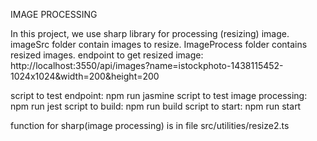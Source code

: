 IMAGE PROCESSING 

In this project, we use sharp library for processing (resizing) image. imageSrc folder contain images to resize.
ImageProcess folder contains resized images.
endpoint to get resized image: http://localhost:3550/api/images?name=istockphoto-1438115452-1024x1024&width=200&height=200

script to test endpoint: npm run jasmine
script to test image processing: npm run jest
script to build: npm run build
script to start: npm run start

function for sharp(image processing) is in file src/utilities/resize2.ts
